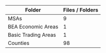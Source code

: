 | Folder              |   Files / Folders |
|---------------------|-------------------|
| MSAs                |                 9 |
| BEA Economic Areas  |                 1 |
| Basic Trading Areas |                 1 |
| Counties            |                98 |